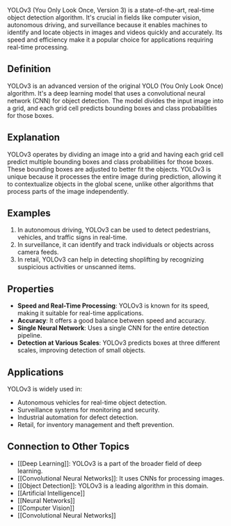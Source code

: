 YOLOv3 (You Only Look Once, Version 3) is a state-of-the-art, real-time object detection algorithm. It's crucial in fields like computer vision, autonomous driving, and surveillance because it enables machines to identify and locate objects in images and videos quickly and accurately. Its speed and efficiency make it a popular choice for applications requiring real-time processing.

## Definition

YOLOv3 is an advanced version of the original YOLO (You Only Look Once) algorithm. It's a deep learning model that uses a convolutional neural network (CNN) for object detection. The model divides the input image into a grid, and each grid cell predicts bounding boxes and class probabilities for those boxes.

## Explanation

YOLOv3 operates by dividing an image into a grid and having each grid cell predict multiple bounding boxes and class probabilities for those boxes. These bounding boxes are adjusted to better fit the objects. YOLOv3 is unique because it processes the entire image during prediction, allowing it to contextualize objects in the global scene, unlike other algorithms that process parts of the image independently.

## Examples

1. In autonomous driving, YOLOv3 can be used to detect pedestrians, vehicles, and traffic signs in real-time.
2. In surveillance, it can identify and track individuals or objects across camera feeds.
3. In retail, YOLOv3 can help in detecting shoplifting by recognizing suspicious activities or unscanned items.

## Properties

- **Speed and Real-Time Processing**: YOLOv3 is known for its speed, making it suitable for real-time applications.
- **Accuracy**: It offers a good balance between speed and accuracy.
- **Single Neural Network**: Uses a single CNN for the entire detection pipeline.
- **Detection at Various Scales**: YOLOv3 predicts boxes at three different scales, improving detection of small objects.

## Applications

YOLOv3 is widely used in:

- Autonomous vehicles for real-time object detection.
- Surveillance systems for monitoring and security.
- Industrial automation for defect detection.
- Retail, for inventory management and theft prevention.

## Connection to Other Topics

- [[Deep Learning]]: YOLOv3 is a part of the broader field of deep learning.
- [[Convolutional Neural Networks]]: It uses CNNs for processing images.
- [[Object Detection]]: YOLOv3 is a leading algorithm in this domain.
-  [[Artificial Intelligence]]
- [[Neural Networks]]
- [[Computer Vision]]
- [[Convolutional Neural Networks]] 